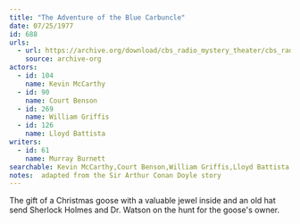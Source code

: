 ```yaml
---
title: "The Adventure of the Blue Carbuncle"
date: 07/25/1977
id: 688
urls: 
  - url: https://archive.org/download/cbs_radio_mystery_theater/cbs_radio_mystery_theater-0651-0700.zip/cbs_radio_mystery_theater-0651-0700%2Fcbsrmt_0688_the_adventure_of_the_blue_carbunkle.mp3
    source: archive-org
actors:  
  - id: 104
    name: Kevin McCarthy  
  - id: 90
    name: Court Benson  
  - id: 269
    name: William Griffis  
  - id: 126
    name: Lloyd Battista
writers:  
  - id: 61
    name: Murray Burnett
searchable: Kevin McCarthy,Court Benson,William Griffis,Lloyd Battista Murray Burnett
notes:  adapted from the Sir Arthur Conan Doyle story
---
```

The gift of a Christmas goose with a valuable jewel inside and an old hat send Sherlock Holmes and Dr. Watson on the hunt for the goose's owner.